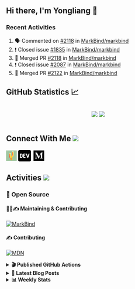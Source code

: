 ## Hi there, I'm Yongliang 👋

### Recent Activities

<!--START_SECTION:activity-->
1. 🗣 Commented on [#2118](https://github.com/MarkBind/markbind/issues/2118) in [MarkBind/markbind](https://github.com/MarkBind/markbind)
2. ❗️ Closed issue [#1835](https://github.com/MarkBind/markbind/issues/1835) in [MarkBind/markbind](https://github.com/MarkBind/markbind)
3. 🎉 Merged PR [#2118](https://github.com/MarkBind/markbind/pull/2118) in [MarkBind/markbind](https://github.com/MarkBind/markbind)
4. ❗️ Closed issue [#2087](https://github.com/MarkBind/markbind/issues/2087) in [MarkBind/markbind](https://github.com/MarkBind/markbind)
5. 🎉 Merged PR [#2122](https://github.com/MarkBind/markbind/pull/2122) in [MarkBind/markbind](https://github.com/MarkBind/markbind)
<!--END_SECTION:activity-->

## GitHub Statistics :chart_with_upwards_trend:
<div align="center">
<div style="display: flex; align-items: center; justify-content: center;">

[![](https://github-readme-stats-tlylt.vercel.app/api?username=tlylt&show_icons=true&theme=tokyonight&hide_border=true&locale=en)](https://github.com/tlylt)
[![](https://github-readme-streak-stats.herokuapp.com/?user=tlylt&theme=tokyonight&hide_border=true)](https://github.com/tlylt)
</div>
</div>

## Connect With Me <img src="https://media.giphy.com/media/2wh5K5yE3ulp3xgYcG/giphy-downsized.gif" width="30">

<a href="https://www.yongliangliu.com/" target="_blank"><img align="center" src="static/site-icon.png" alt="yongliangliu.com" height="29" width="29" /></a>
<a href="https://dev.to/tlylt" target="_blank"><img align="center" src="static/dev-badge.svg" alt="dev.to/tlylt" height="35" width="35" /></a>
<a href="https://tlylt.medium.com" target="_blank"><img align="center" src="static/medium.png" alt="tlylt.medium.com" height="35" width="35" /></a>

## Activities <img src="https://media.giphy.com/media/WUlplcMpOCEmTGBtBW/giphy.gif" width="30">

### 🔭 Open Source

#### 👷‍♂️✍️ Maintaining & Contributing
[![MarkBind](https://github-readme-stats-tlylt.vercel.app/api/pin/?username=markbind&repo=markbind)](https://github.com/MarkBind/markbind)

#### ✍️ Contributing
[![MDN](https://github-readme-stats-tlylt.vercel.app/api/pin/?username=mdn&repo=content)](https://github.com/mdn/content)

<details>
<summary> <b>🎬 Published GitHub Actions </b> </summary>

[![install-graphviz](https://github-readme-stats-tlylt.vercel.app/api/pin/?username=tlylt&repo=install-graphviz)](https://github.com/tlylt/install-graphviz)

[![reposense-action](https://github-readme-stats-tlylt.vercel.app/api/pin/?username=tlylt&repo=reposense-action)](https://github.com/tlylt/reposense-action)

[![markbin-action](https://github-readme-stats-tlylt.vercel.app/api/pin/?username=markbind&repo=markbind-action)](https://github.com/MarkBind/markbind-action)

</details>

<details>
<summary> <b>📕 Latest Blog Posts</b> </summary>

<!-- BLOG-POST-LIST:START -->
- [Creating a regex-based Markdown parser in TypeScript](https://www.yongliangliu.com/blog/rmark/)
- [Create VSCode Snippets for Markdown Blog Workflows](https://www.yongliangliu.com/blog/vscode-snippets/)
- [My Journey into Open Source](https://www.yongliangliu.com/blog/my-journey-into-open-source/)
- [Resources for Orbital CP2106 Independent Software Development Project](https://www.yongliangliu.com/blog/orbital-prep/)
- [A Brief Description of Ransomware Attacks](https://www.yongliangliu.com/blog/ransomware-essay/)
<!-- BLOG-POST-LIST:END -->

</details>

<details>
<summary> <b>📊 Weekly Stats</b> </summary>

<!--START_SECTION:waka-->
![Code Time](http://img.shields.io/badge/Code%20Time-779%20hrs%2028%20mins-blue)

**🐱 My GitHub Data** 

> 🏆 429 Contributions in the Year 2023
 > 
> 📦 431.8 kB Used in GitHub's Storage 
 > 
> 🚫 Not Opted to Hire
 > 
> 📜 154 Public Repositories 
 > 
> 🔑 27 Private Repositories  
 > 
**I'm an Early 🐤** 

```text
🌞 Morning    222 commits    ███████░░░░░░░░░░░░░░░░░░   29.64% 
🌆 Daytime    188 commits    ██████░░░░░░░░░░░░░░░░░░░   25.1% 
🌃 Evening    284 commits    █████████░░░░░░░░░░░░░░░░   37.92% 
🌙 Night      55 commits     █░░░░░░░░░░░░░░░░░░░░░░░░   7.34%

```
📅 **I'm Most Productive on Friday** 

```text
Monday       115 commits    ███░░░░░░░░░░░░░░░░░░░░░░   15.35% 
Tuesday      77 commits     ██░░░░░░░░░░░░░░░░░░░░░░░   10.28% 
Wednesday    124 commits    ████░░░░░░░░░░░░░░░░░░░░░   16.56% 
Thursday     100 commits    ███░░░░░░░░░░░░░░░░░░░░░░   13.35% 
Friday       161 commits    █████░░░░░░░░░░░░░░░░░░░░   21.5% 
Saturday     87 commits     ███░░░░░░░░░░░░░░░░░░░░░░   11.62% 
Sunday       85 commits     ██░░░░░░░░░░░░░░░░░░░░░░░   11.35%

```


📊 **This Week I Spent My Time On** 

```text
⌚︎ Time Zone: Asia/Singapore

💬 Programming Languages: 
Markdown                 18 hrs 24 mins      ████████████████████░░░░░   82.75% 
C#                       1 hr 13 mins        █░░░░░░░░░░░░░░░░░░░░░░░░   5.52% 
YAML                     27 mins             ░░░░░░░░░░░░░░░░░░░░░░░░░   2.04% 
HTML                     25 mins             ░░░░░░░░░░░░░░░░░░░░░░░░░   1.94% 
Text                     19 mins             ░░░░░░░░░░░░░░░░░░░░░░░░░   1.45%

```


 Last Updated on 07/02/2023 00:38:36 UTC
<!--END_SECTION:waka-->

</details>
